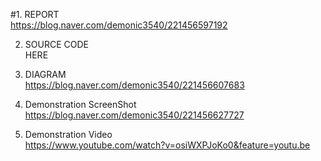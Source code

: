 #1. REPORT  
https://blog.naver.com/demonic3540/221456597192

2. SOURCE CODE  
HERE

3. DIAGRAM  
https://blog.naver.com/demonic3540/221456607683

4. Demonstration ScreenShot   
https://blog.naver.com/demonic3540/221456627727

5. Demonstration Video  
https://www.youtube.com/watch?v=osiWXPJoKo0&feature=youtu.be




